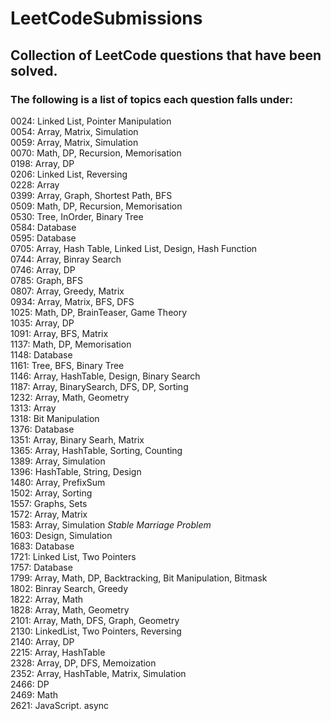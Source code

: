 # LeetCodeSubmissions
## Collection of LeetCode questions that have been solved. <br />
### The following is a list of topics each question falls under: <br />

0024: Linked List, Pointer Manipulation <br />
0054: Array, Matrix, Simulation <br />
0059: Array, Matrix, Simulation <br />
0070: Math, DP, Recursion, Memorisation <br />
0198: Array, DP <br />
0206: Linked List, Reversing <br />
0228: Array <br />
0399: Array, Graph, Shortest Path, BFS <br />
0509: Math, DP, Recursion, Memorisation <br />
0530: Tree, InOrder, Binary Tree <br />
0584: Database <br />
0595: Database <br />
0705: Array, Hash Table, Linked List, Design, Hash Function <br />
0744: Array, Binray Search <br />
0746: Array, DP <br />
0785: Graph, BFS  <br />
0807: Array, Greedy, Matrix <br />
0934: Array, Matrix, BFS, DFS <br />
1025: Math, DP, BrainTeaser, Game Theory <br />
1035: Array, DP <br />
1091: Array, BFS, Matrix <br />
1137: Math, DP, Memorisation  <br />
1148: Database <br />
1161: Tree, BFS, Binary Tree <br />
1146: Array, HashTable, Design, Binary Search <br />
1187: Array, BinarySearch, DFS, DP, Sorting <br />
1232: Array, Math, Geometry <br /> 
1313: Array <br />
1318: Bit Manipulation <br />
1376: Database <br />
1351: Array, Binary Searh, Matrix <br />
1365: Array, HashTable, Sorting, Counting <br />
1389: Array, Simulation <br />
1396: HashTable, String, Design <br />
1480: Array, PrefixSum <br />
1502: Array, Sorting <br />
1557: Graphs, Sets <br />
1572: Array, Matrix <br />
1583: Array, Simulation *Stable Marriage Problem* <br />
1603: Design, Simulation <br />
1683: Database <br />
1721: Linked List, Two Pointers <br />
1757: Database <br />
1799: Array, Math, DP, Backtracking, Bit Manipulation, Bitmask <br />
1802: Binray Search, Greedy <br />
1822: Array, Math <br />
1828: Array, Math, Geometry <br />
2101: Array, Math, DFS, Graph, Geometry <br />
2130: LinkedList, Two Pointers, Reversing <br />
2140: Array, DP <br />
2215: Array, HashTable <br />
2328: Array, DP, DFS, Memoization <br />
2352: Array, HashTable, Matrix, Simulation <br />
2466: DP <br />
2469: Math <br />
2621: JavaScript. async <br />
